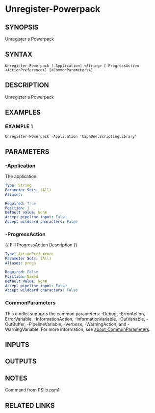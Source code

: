 # Unregister-Powerpack

## SYNOPSIS
Unregister a Powerpack

## SYNTAX

```
Unregister-Powerpack [-Application] <String> [-ProgressAction <ActionPreference>] [<CommonParameters>]
```

## DESCRIPTION
Unregister a Powerpack

## EXAMPLES

### EXAMPLE 1
```
Unregister-Powerpack -Application 'CapaOne.ScriptingLibrary'
```

## PARAMETERS

### -Application
The application

```yaml
Type: String
Parameter Sets: (All)
Aliases:

Required: True
Position: 1
Default value: None
Accept pipeline input: False
Accept wildcard characters: False
```

### -ProgressAction
{{ Fill ProgressAction Description }}

```yaml
Type: ActionPreference
Parameter Sets: (All)
Aliases: proga

Required: False
Position: Named
Default value: None
Accept pipeline input: False
Accept wildcard characters: False
```

### CommonParameters
This cmdlet supports the common parameters: -Debug, -ErrorAction, -ErrorVariable, -InformationAction, -InformationVariable, -OutVariable, -OutBuffer, -PipelineVariable, -Verbose, -WarningAction, and -WarningVariable. For more information, see [about_CommonParameters](http://go.microsoft.com/fwlink/?LinkID=113216).

## INPUTS

## OUTPUTS

## NOTES
Command from PSlib.psm1

## RELATED LINKS

